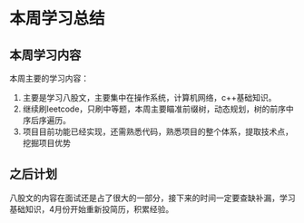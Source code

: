 # 本周学习总结
## 本周学习内容
本周主要的学习内容：
  1. 主要是学习八股文，主要集中在操作系统，计算机网络，c++基础知识。
  2. 继续刷leetcode，只刷中等题，本周主要瞄准前缀树，动态规划，树的前序中序后序遍历。
  3. 项目目前功能已经实现，还需熟悉代码，熟悉项目的整个体系，提取技术点，挖掘项目优势
## 之后计划
  八股文的内容在面试还是占了很大的一部分，接下来的时间一定要查缺补漏，学习基础知识，4月份开始重新投简历，积累经验。
